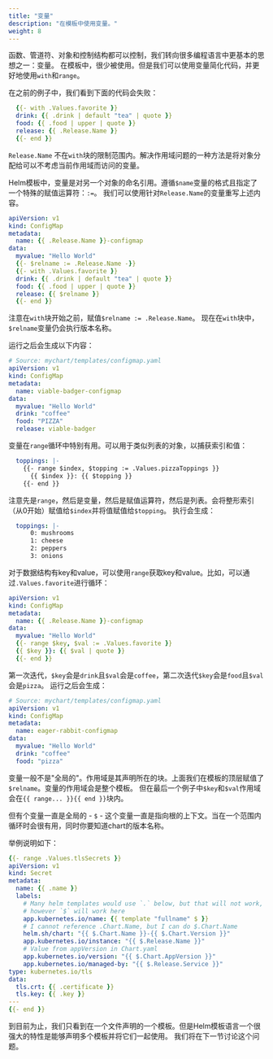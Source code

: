 ```yaml
---
title: "变量"
description: "在模板中使用变量。"
weight: 8
---
```


函数、管道符、对象和控制结构都可以控制，我们转向很多编程语言中更基本的思想之一：变量。
在模板中，很少被使用。但是我们可以使用变量简化代码，并更好地使用`with`和`range`。

在之前的例子中，我们看到下面的代码会失败：

```yaml
  {{- with .Values.favorite }}
  drink: {{ .drink | default "tea" | quote }}
  food: {{ .food | upper | quote }}
  release: {{ .Release.Name }}
  {{- end }}
```

`Release.Name` 不在`with`块的限制范围内。解决作用域问题的一种方法是将对象分配给可以不考虑当前作用域而访问的变量。

Helm模板中，变量是对另一个对象的命名引用。遵循`$name`变量的格式且指定了一个特殊的赋值运算符：`:=`。
我们可以使用针对`Release.Name`的变量重写上述内容。

```yaml
apiVersion: v1
kind: ConfigMap
metadata:
  name: {{ .Release.Name }}-configmap
data:
  myvalue: "Hello World"
  {{- $relname := .Release.Name -}}
  {{- with .Values.favorite }}
  drink: {{ .drink | default "tea" | quote }}
  food: {{ .food | upper | quote }}
  release: {{ $relname }}
  {{- end }}
```

注意在`with`块开始之前，赋值`$relname := .Release.Name`。
现在在`with`块中，`$relname`变量仍会执行版本名称。

运行之后会生成以下内容：

```yaml
# Source: mychart/templates/configmap.yaml
apiVersion: v1
kind: ConfigMap
metadata:
  name: viable-badger-configmap
data:
  myvalue: "Hello World"
  drink: "coffee"
  food: "PIZZA"
  release: viable-badger
```

变量在`range`循环中特别有用。可以用于类似列表的对象，以捕获索引和值：

```yaml
  toppings: |-
    {{- range $index, $topping := .Values.pizzaToppings }}
      {{ $index }}: {{ $topping }}
    {{- end }}

```

注意先是`range`，然后是变量，然后是赋值运算符，然后是列表。会将整形索引（从0开始）赋值给`$index`并将值赋值给`$topping`。
执行会生成：

```yaml
  toppings: |-
      0: mushrooms
      1: cheese
      2: peppers
      3: onions
```

对于数据结构有key和value，可以使用`range`获取key和value。比如，可以通过`.Values.favorite`进行循环：

```yaml
apiVersion: v1
kind: ConfigMap
metadata:
  name: {{ .Release.Name }}-configmap
data:
  myvalue: "Hello World"
  {{- range $key, $val := .Values.favorite }}
  {{ $key }}: {{ $val | quote }}
  {{- end }}
```

第一次迭代，`$key`会是`drink`且`$val`会是`coffee`，第二次迭代`$key`会是`food`且`$val`会是`pizza`。
运行之后会生成：

```yaml
# Source: mychart/templates/configmap.yaml
apiVersion: v1
kind: ConfigMap
metadata:
  name: eager-rabbit-configmap
data:
  myvalue: "Hello World"
  drink: "coffee"
  food: "pizza"
```

变量一般不是"全局的"。作用域是其声明所在的块。上面我们在模板的顶层赋值了`$relname`。变量的作用域会是整个模板。
但在最后一个例子中`$key`和`$val`作用域会在`{{ range... }}{{ end }}`块内。

但有个变量一直是全局的 - `$` - 这个变量一直是指向根的上下文。当在一个范围内循环时会很有用，同时你要知道chart的版本名称。

举例说明如下：

```yaml
{{- range .Values.tlsSecrets }}
apiVersion: v1
kind: Secret
metadata:
  name: {{ .name }}
  labels:
    # Many helm templates would use `.` below, but that will not work,
    # however `$` will work here
    app.kubernetes.io/name: {{ template "fullname" $ }}
    # I cannot reference .Chart.Name, but I can do $.Chart.Name
    helm.sh/chart: "{{ $.Chart.Name }}-{{ $.Chart.Version }}"
    app.kubernetes.io/instance: "{{ $.Release.Name }}"
    # Value from appVersion in Chart.yaml
    app.kubernetes.io/version: "{{ $.Chart.AppVersion }}"
    app.kubernetes.io/managed-by: "{{ $.Release.Service }}"
type: kubernetes.io/tls
data:
  tls.crt: {{ .certificate }}
  tls.key: {{ .key }}
---
{{- end }}
```

到目前为止，我们只看到在一个文件声明的一个模板。但是Helm模板语言一个很强大的特性是能够声明多个模板并将它们一起使用。
我们将在下一节讨论这个问题。
